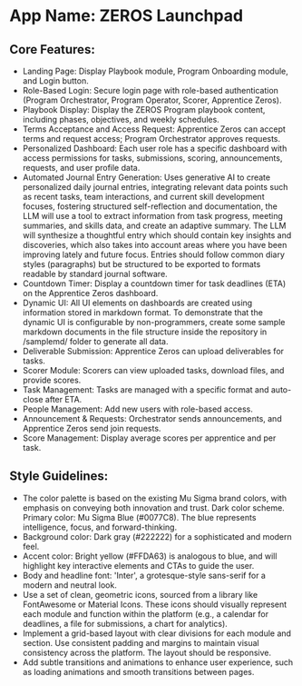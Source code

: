 # **App Name**: ZEROS Launchpad

## Core Features:

- Landing Page: Display Playbook module, Program Onboarding module, and Login button.
- Role-Based Login: Secure login page with role-based authentication (Program Orchestrator, Program Operator, Scorer, Apprentice Zeros).
- Playbook Display: Display the ZEROS Program playbook content, including phases, objectives, and weekly schedules.
- Terms Acceptance and Access Request: Apprentice Zeros can accept terms and request access; Program Orchestrator approves requests.
- Personalized Dashboard: Each user role has a specific dashboard with access permissions for tasks, submissions, scoring, announcements, requests, and user profile data.
- Automated Journal Entry Generation: Uses generative AI to create personalized daily journal entries, integrating relevant data points such as recent tasks, team interactions, and current skill development focuses, fostering structured self-reflection and documentation, the LLM will use a tool to extract information from task progress, meeting summaries, and skills data, and create an adaptive summary. The LLM will synthesize a thoughtful entry which should contain key insights and discoveries, which also takes into account areas where you have been improving lately and future focus. Entries should follow common diary styles (paragraphs) but be structured to be exported to formats readable by standard journal software.
- Countdown Timer: Display a countdown timer for task deadlines (ETA) on the Apprentice Zeros dashboard.
- Dynamic UI: All UI elements on dashboards are created using information stored in markdown format. To demonstrate that the dynamic UI is configurable by non-programmers, create some sample markdown documents in the file structure inside the repository in /samplemd/ folder to generate all data.
- Deliverable Submission: Apprentice Zeros can upload deliverables for tasks.
- Scorer Module: Scorers can view uploaded tasks, download files, and provide scores.
- Task Management: Tasks are managed with a specific format and auto-close after ETA.
- People Management: Add new users with role-based access.
- Announcement & Requests: Orchestrator sends announcements, and Apprentice Zeros send join requests.
- Score Management: Display average scores per apprentice and per task.

## Style Guidelines:

- The color palette is based on the existing Mu Sigma brand colors, with emphasis on conveying both innovation and trust. Dark color scheme. Primary color: Mu Sigma Blue (#0077C8). The blue represents intelligence, focus, and forward-thinking.
- Background color: Dark gray (#222222) for a sophisticated and modern feel.
- Accent color: Bright yellow (#FFDA63) is analogous to blue, and will highlight key interactive elements and CTAs to guide the user.
- Body and headline font: 'Inter', a grotesque-style sans-serif for a modern and neutral look.
- Use a set of clean, geometric icons, sourced from a library like FontAwesome or Material Icons. These icons should visually represent each module and function within the platform (e.g., a calendar for deadlines, a file for submissions, a chart for analytics).
- Implement a grid-based layout with clear divisions for each module and section. Use consistent padding and margins to maintain visual consistency across the platform. The layout should be responsive.
- Add subtle transitions and animations to enhance user experience, such as loading animations and smooth transitions between pages.